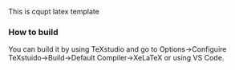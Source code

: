 This is cqupt latex template

### How to build
You can build it by using TeXstudio and go to Options->Configuire TeXstuido->Build->Default Compiler->XeLaTeX or using VS Code.
